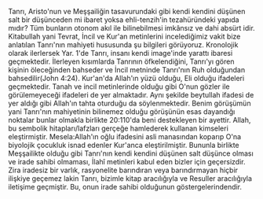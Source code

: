 Tanrı, Aristo'nun ve Meşşailiğin tasavurundaki gibi kendi kendini düşünen salt bir düşünceden mi ibaret yoksa ehli-tenzih'in tezahüründeki yapıda mıdır? Tüm bunların otonom akıl ile bilinebilmesi imkânsız ve dahi absürt idir. Kitabullah yani Tevrat, İncil ve Kur'an metinlerini incelediğimiz vakit bize anlatılan Tanrı'nın mahiyeti hususunda şu bilgileri görüyoruz. Kronolojik olarak ilerlersek Yar. 1'de Tanrı, insanı kendi image'inde yarattı ibaresi geçmektedir. İlerleyen kısımlarda Tanrının öfkelendiğini, Tanrı'yı gören kişinin öleceğinden bahseder ve İncil metninde Tanrı'nın Ruh olduğundan bahsedilir(John 4:24). Kur'an'da Allah'ın yüzü olduğu, Eli olduğu ifadeleri geçmektedir. Tanah ve incil metinlerinde olduğu gibi O'nun gözler ile görülemeyeceği ifadeleri de yer almaktadır. Aynı şekilde beytullah ifadesi de yer aldığı gibi Allah'ın tahta oturduğu da söylenmektedir. Benim görüşümün yani Tanrı'nın mahiyetinin bilinemez olduğu görüşünün esas dayandığı noktalar bunlar olmakla birlikte 20:110'da beni destekleyen bir ayettir. Allah, bu sembolik hitapları/lafzları gerçeğe hamlederek kullanan kimseleri eleştirmiştir. Mesela:Allah'ın oğlu ifadesini asli manasından koparıp O'na biyolojik çocukluk isnad edenler Kur'anca eleştirilmiştir. Bununla birlikte Meşşailikte olduğu gibi Tanrı'nın kendi kendini düşünen salt düşünce olması ve irade sahibi olmaması, İlahî metinleri kabul eden bizler için geçersizdir. Zira iradesiz bir varlık, rasyonelite barındıran veya barındırmayan hiçbir ilişkiye geçemez lakin Tanrı, bizimle kitap aracılığıyla ve Resuller aracılığıyla iletişime geçmiştir. Bu, onun irade sahibi olduğunun göstergelerindendir.
